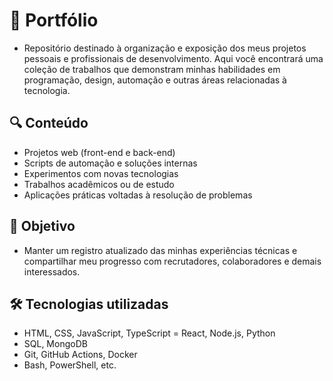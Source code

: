 # 📁 Portfólio
- Repositório destinado à organização e exposição dos meus projetos pessoais e profissionais de desenvolvimento. Aqui você encontrará uma coleção de trabalhos que demonstram minhas habilidades em programação, design, automação e outras áreas relacionadas à tecnologia.

## 🔍 Conteúdo
- Projetos web (front-end e back-end)
- Scripts de automação e soluções internas
- Experimentos com novas tecnologias
- Trabalhos acadêmicos ou de estudo
- Aplicações práticas voltadas à resolução de problemas

## 🎯 Objetivo
- Manter um registro atualizado das minhas experiências técnicas e compartilhar meu progresso com recrutadores, colaboradores e demais interessados.

## 🛠️ Tecnologias utilizadas
- HTML, CSS, JavaScript, TypeScript
= React, Node.js, Python
- SQL, MongoDB
- Git, GitHub Actions, Docker
- Bash, PowerShell, etc.
